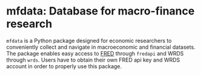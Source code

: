 # mfdata: Database for macro-finance research

`mfdata` is a Python package designed for economic researchers to conveniently collect and navigate in macroeconomic and financial datasets. The package enables easy access to [FRED](http://research.stlouisfed.org/fred2/) through `fredapi` and WRDS through `wrds`. Users have to obtain their own FRED api key and WRDS account in order to properly use this package.

